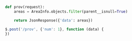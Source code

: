 ```python
def prov(request):
    areas = AreaInfo.objects.filter(parent__isnull=True)

    return JsonResponse({'data': areas})
```

```javascript
$.post('/prov', {'num': 1}, function (data) {             
})
```

